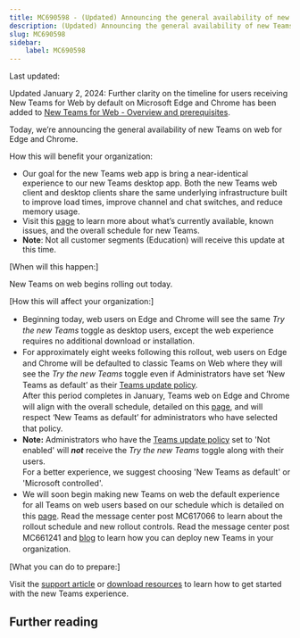 ```yaml
---
title: MC690598 - (Updated) Announcing the general availability of new Teams on web for Edge and Chrome
description: (Updated) Announcing the general availability of new Teams on web for Edge and Chrome
slug: MC690598
sidebar:
    label: MC690598
---
```



Last updated: 

<p>Updated January 2, 2024: Further clarity on the timeline for users receiving New Teams for Web by default on Microsoft Edge and Chrome has been added to <a href="https://learn.microsoft.com/MicrosoftTeams/new-teams-web" target="_blank">New Teams for Web - Overview and prerequisites</a>.&nbsp;</p><p>Today, we’re announcing the general availability of new Teams on web for Edge and Chrome.</p>
<p>How this will benefit your organization:</p><ul><li>Our goal for the new Teams web app is bring a near-identical experience to our new Teams desktop app. Both the new Teams web client and desktop clients share the same underlying infrastructure built to improve load times, improve channel and chat switches, and reduce memory usage. 
</li><li>Visit this <a href="https://learn.microsoft.com/microsoftteams/new-teams-desktop-admin" target="_blank">page</a> to learn more about what’s currently available, known issues, and the overall schedule for new Teams.
</li><li><b>Note</b>: Not all customer segments (Education) will receive this update at this time.</li></ul>
<p>[When will this happen:]<br></p><p>New Teams on web begins rolling out today.</p><p>[How this will affect your organization:]<br></p><ul><li style="line-height: 1.4;">Beginning today, web users on Edge and Chrome will see the same <i>Try the new Teams</i> toggle as desktop users, except the web experience requires no additional download or installation.</li><li style="line-height: 1.4;">For approximately eight weeks following this rollout, web users on Edge and Chrome will be defaulted to classic Teams on Web where they will see the <i>Try the new Teams </i>toggle even if Administrators have set ‘New Teams as default’ as their <a href="https://learn.microsoft.com/microsoftteams/new-teams-deploy-using-policies?tabs=teams-admin-center" target="_blank">Teams update policy</a>. <br>After this period completes in January, Teams web on Edge and Chrome will align with the overall schedule, detailed on this <a href="https://learn.microsoft.com/microsoftteams/new-teams-desktop-admin#when-will-the-new-teams-become-the-default-client" target="_blank">page</a>, and will respect ‘New Teams as default’ for administrators who have selected that policy.&nbsp;</li><li style="line-height: 1.4;"><b>Note:</b> Administrators who have the <a href="https://learn.microsoft.com/microsoftteams/new-teams-deploy-using-policies?tabs=teams-admin-center" target="_blank">Teams update policy</a> set to 'Not enabled' will <b><i>not</i></b> receive the <i>Try the new Teams</i> toggle along with their users.<br>For a better experience, we suggest choosing 'New Teams as default' or 'Microsoft controlled'.</li><li style="line-height: 1.4;">We will soon begin making new Teams on web the default experience for all Teams on web users based on our schedule which is detailed on this <a href="https://learn.microsoft.com/microsoftteams/new-teams-desktop-admin#when-will-the-new-teams-become-the-default-client" target="_blank">page</a>. Read the message center post MC617066 to learn about the rollout schedule and new rollout controls. Read the message center post MC661241 and <a href="https://learn.microsoft.com/microsoftteams/new-teams-desktop-admin#when-will-the-new-teams-become-the-default-client" target="_blank">blog</a> to learn how you can deploy new Teams in your organization.
</li></ul><p>[What you can do to prepare:]</p><p>Visit the <a href="https://aka.ms/NewTeamsWebSupport" target="_blank">support article</a> or <a href="https://aka.ms/NewTeams" target="_blank">download resources</a> to learn how to get started with the new Teams experience.</p>

## Further reading
